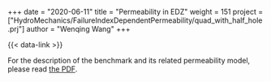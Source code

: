 +++
date = "2020-06-11"
title = "Permeability in EDZ"
weight = 151
project = ["HydroMechanics/FailureIndexDependentPermeability/quad_with_half_hole.prj"]
author = "Wenqing Wang"
+++

{{< data-link >}}

For the description of the benchmark and its related permeability model,
  please read [the PDF](PermeabilityMohrCoulombFailureIndexModel.pdf).
